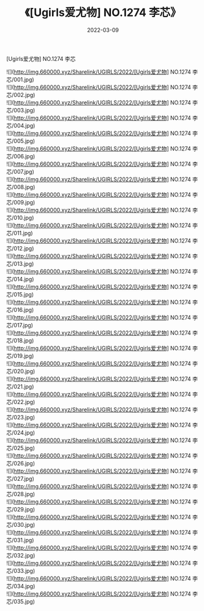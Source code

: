 ﻿---
layout: post
title:  《[Ugirls爱尤物] NO.1274 李芯》
date:   2022-03-09
img: http://img.660000.xyz/Sharelink/UGIRLS/2022/[Ugirls爱尤物] NO.1274 李芯/000.jpg
categories: [美女, 清纯, 唯美]
---

[Ugirls爱尤物] NO.1274 李芯

 ![](http://img.660000.xyz/Sharelink/UGIRLS/2022/[Ugirls爱尤物] NO.1274 李芯/001.jpg) <br>![](http://img.660000.xyz/Sharelink/UGIRLS/2022/[Ugirls爱尤物] NO.1274 李芯/002.jpg) <br>![](http://img.660000.xyz/Sharelink/UGIRLS/2022/[Ugirls爱尤物] NO.1274 李芯/003.jpg) <br>![](http://img.660000.xyz/Sharelink/UGIRLS/2022/[Ugirls爱尤物] NO.1274 李芯/004.jpg) <br>![](http://img.660000.xyz/Sharelink/UGIRLS/2022/[Ugirls爱尤物] NO.1274 李芯/005.jpg) <br>![](http://img.660000.xyz/Sharelink/UGIRLS/2022/[Ugirls爱尤物] NO.1274 李芯/006.jpg) <br>![](http://img.660000.xyz/Sharelink/UGIRLS/2022/[Ugirls爱尤物] NO.1274 李芯/007.jpg) <br>![](http://img.660000.xyz/Sharelink/UGIRLS/2022/[Ugirls爱尤物] NO.1274 李芯/008.jpg) <br>![](http://img.660000.xyz/Sharelink/UGIRLS/2022/[Ugirls爱尤物] NO.1274 李芯/009.jpg) <br>![](http://img.660000.xyz/Sharelink/UGIRLS/2022/[Ugirls爱尤物] NO.1274 李芯/010.jpg) <br>![](http://img.660000.xyz/Sharelink/UGIRLS/2022/[Ugirls爱尤物] NO.1274 李芯/011.jpg) <br>![](http://img.660000.xyz/Sharelink/UGIRLS/2022/[Ugirls爱尤物] NO.1274 李芯/012.jpg) <br>![](http://img.660000.xyz/Sharelink/UGIRLS/2022/[Ugirls爱尤物] NO.1274 李芯/013.jpg) <br>![](http://img.660000.xyz/Sharelink/UGIRLS/2022/[Ugirls爱尤物] NO.1274 李芯/014.jpg) <br>![](http://img.660000.xyz/Sharelink/UGIRLS/2022/[Ugirls爱尤物] NO.1274 李芯/015.jpg) <br>![](http://img.660000.xyz/Sharelink/UGIRLS/2022/[Ugirls爱尤物] NO.1274 李芯/016.jpg) <br>![](http://img.660000.xyz/Sharelink/UGIRLS/2022/[Ugirls爱尤物] NO.1274 李芯/017.jpg) <br>![](http://img.660000.xyz/Sharelink/UGIRLS/2022/[Ugirls爱尤物] NO.1274 李芯/018.jpg) <br>![](http://img.660000.xyz/Sharelink/UGIRLS/2022/[Ugirls爱尤物] NO.1274 李芯/019.jpg) <br>![](http://img.660000.xyz/Sharelink/UGIRLS/2022/[Ugirls爱尤物] NO.1274 李芯/020.jpg) <br>![](http://img.660000.xyz/Sharelink/UGIRLS/2022/[Ugirls爱尤物] NO.1274 李芯/021.jpg) <br>![](http://img.660000.xyz/Sharelink/UGIRLS/2022/[Ugirls爱尤物] NO.1274 李芯/022.jpg) <br>![](http://img.660000.xyz/Sharelink/UGIRLS/2022/[Ugirls爱尤物] NO.1274 李芯/023.jpg) <br>![](http://img.660000.xyz/Sharelink/UGIRLS/2022/[Ugirls爱尤物] NO.1274 李芯/024.jpg) <br>![](http://img.660000.xyz/Sharelink/UGIRLS/2022/[Ugirls爱尤物] NO.1274 李芯/025.jpg) <br>![](http://img.660000.xyz/Sharelink/UGIRLS/2022/[Ugirls爱尤物] NO.1274 李芯/026.jpg) <br>![](http://img.660000.xyz/Sharelink/UGIRLS/2022/[Ugirls爱尤物] NO.1274 李芯/027.jpg) <br>![](http://img.660000.xyz/Sharelink/UGIRLS/2022/[Ugirls爱尤物] NO.1274 李芯/028.jpg) <br>![](http://img.660000.xyz/Sharelink/UGIRLS/2022/[Ugirls爱尤物] NO.1274 李芯/029.jpg) <br>![](http://img.660000.xyz/Sharelink/UGIRLS/2022/[Ugirls爱尤物] NO.1274 李芯/030.jpg) <br>![](http://img.660000.xyz/Sharelink/UGIRLS/2022/[Ugirls爱尤物] NO.1274 李芯/031.jpg) <br>![](http://img.660000.xyz/Sharelink/UGIRLS/2022/[Ugirls爱尤物] NO.1274 李芯/032.jpg) <br>![](http://img.660000.xyz/Sharelink/UGIRLS/2022/[Ugirls爱尤物] NO.1274 李芯/033.jpg) <br>![](http://img.660000.xyz/Sharelink/UGIRLS/2022/[Ugirls爱尤物] NO.1274 李芯/034.jpg) <br>![](http://img.660000.xyz/Sharelink/UGIRLS/2022/[Ugirls爱尤物] NO.1274 李芯/035.jpg) <br>